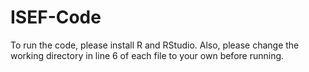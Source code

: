 # ISEF-Code

To run the code, please install R and RStudio. Also, please change the working directory in line 6 of each file to your own before running.
